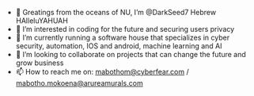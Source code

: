 - 👋 Greatings from the oceans of NU, I’m @DarkSeed7 Hebrew HAlleluYAHUAH
- 👀 I’m interested in coding for the future and securing users privacy
- 🌱 I’m currently running a software house that specializes in cyber security, automation, IOS and android, machine learning and AI
- 💞️ I’m looking to collaborate on projects that can change the future and grow business
- 📫 How to reach me on: mabothom@cyberfear.com / mabotho.mokoena@arureamurals.com 

<!---
DarkSeed7/DarkSeed7 is a ✨ special ✨ repository because its `README.md` (this file) appears on your GitHub profile.
You can click the Preview link to take a look at your changes.
--->
